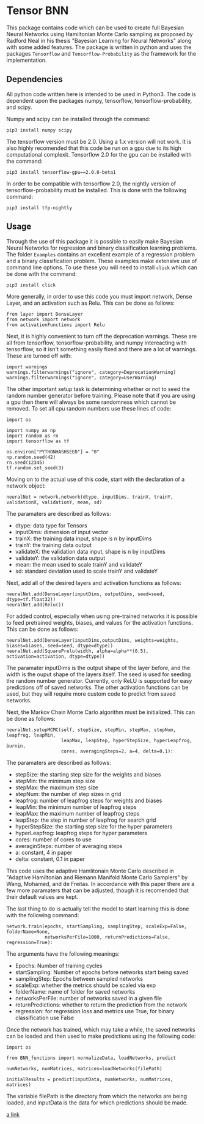 # Tensor BNN
This package contains code which can be used to create full Bayesian Neural Networks using Hamiltonian Monte Carlo sampling as proposed by Radford Neal in his thesis "Bayesian Learning for Neural Networks" along with some added features. The package is written in python and uses the packages `Tensorflow` and `Tensorflow-Probability` as the framework for the implementation. 

## Dependencies
All python code written here is intended to be used in Python3. The code is dependent upon the packages numpy, tensorflow, tensorflow-probability, and scipy.

Numpy and scipy can be installed through the command:

```
pip3 install numpy scipy
```

The tensorflow version must be 2.0. Using a 1.x version will not work. It is also highly recomended that this code be run on a gpu due to its high computational complexit. Tensorflow 2.0 for the gpu can be installed with the command:

```
pip3 install tensorflow-gpu==2.0.0-beta1
```

In order to be compatible with tensorflow 2.0, the nightly version of tensorflow-probability must be installed. This is done with the following command:

```
pip3 install tfp-nightly
```

## Usage
Through the use of this package it is possible to easily make Bayesian Neural Networks for regression and binary classification learning problems. The folder `Examples` contains an excellent example of a regression problem and a binary classification problem. These examples make extensive use of command line options. To use these you will need to install `click` which can be done with the command:

```
pip3 install click
```

More generally, in order to use this code you must import network, Dense Layer, and an activation such as Relu. This can be done as follows:

```
from layer import DenseLayer
from network import network
from activationFunctions import Relu
```

Next, it is highly convenient to turn off the deprecation warnings. These are all from tensorflow, tensorflow-probability, and numpy intereacting with tensorflow, so it isn't something easily fixed and there are a lot of warnings. These are turned off with:

```
import warnings
warnings.filterwarnings("ignore", category=DeprecationWarning)
warnings.filterwarnings("ignore", category=UserWarning)
```

The other important setup task is determining whether or not to seed the random number generator before training. Please note that if you are using a gpu then there will always be some randomness which cannot be removed. To set all cpu random numbers use these lines of code:

```
import os

import numpy as np
import random as rn
import tensorflow as tf

os.environ["PYTHONHASHSEED"] = "0"
np.random.seed(42)
rn.seed(12345)
tf.random.set_seed(3)
```

Moving on to the actual use of this code, start with the declaration of a network object:

```
neuralNet = network.network(dtype, inputDims, trainX, trainY, validationX, validationY, mean, sd)
```

The paramaters are described as follows:
* dtype: data type for Tensors
* inputDims: dimension of input vector
* trainX: the training data input, shape is n by inputDims
* trainY: the training data output
* validateX: the validation data input, shape is n by inputDims
* validateY: the validation data output
* mean: the mean used to scale trainY and validateY
* sd: standard deviation used to scale trainY and validateY

Next, add all of the desired layers and activation functions as follows:

```
neuralNet.add(DenseLayer(inputDims, outputDims, seed=seed, dtype=tf.float32))
neuralNet.add(Relu())
```

For added control, especially when using pre-trained networks it is possible to feed pretrained weights, biases, and values for the activation functions. This can be done as follows:

```
neuralNet.add(DenseLayer(inputDims,outputDims, weights=weights, biases=biases, seed=seed, dtype=dtype))
neuralNet.add(SquarePrelu(width, alpha=alpha**(0.5), activation=activation, dtype=dtype))
```

The paramater inputDims is the output shape of the layer before, and the width is the ouput shape of the layers itself. The seed is used for seeding the random number generator. Currently, only ReLU is supported for easy predictions off of saved networks. The other activation functions can be used, but they will require more custom code to predict from saved networks.

Next, the Markov Chain Monte Carlo algorithm must be initialized. This can be done as follows:

```
neuralNet.setupMCMC(self, stepSize, stepMin, stepMax, stepNum, leapfrog, leapMin,
                    leapMax, leapStep, hyperStepSize, hyperLeapfrog, burnin,
                    cores, averagingSteps=2, a=4, delta=0.1):
```

The paramaters are described as follows:
* stepSize: the starting step size for the weights and biases
* stepMin: the minimum step size
* stepMax: the maximum step size
* stepNum: the number of step sizes in grid
* leapfrog: number of leapfrog steps for weights and biases
* leapMin: the minimum number of leapfrog steps
* leapMax: the maximum number of leapfrog steps
* leapStep: the step in number of leapfrog for search grid
* hyperStepSize: the starting step size for the hyper parameters
* hyperLeapfrog: leapfrog steps for hyper parameters
* cores: number of cores to use
* averaginSteps: number of averaging steps
* a: constant, 4 in paper
* delta: constant, 0.1 in paper

This code uses the adaptive Hamlitonain Monte Carlo described in "Adaptive Hamiltonian and Riemann Manifold Monte Carlo Samplers" by Wang, Mohamed, and de Freitas. In accordance with this paper there are a few more paramaters that can be adjusted, though it is recomended that their default values are kept.

The last thing to do is actually tell the model to start learning this is done with the following command:

```
network.train(epochs, startSampling, samplingStep, scaleExp=False, folderName=None, 
              networksPerFile=1000, returnPredictions=False, regression=True):
```

The arguments have the following meanings:

* Epochs: Number of training cycles
* startSampling: Number of epochs before networks start being saved
* samplingStep: Epochs between sampled networks
* scaleExp: whether the metrics should be scaled via exp
* folderName: name of folder for saved networks
* networksPerFile: number of networks saved in a given file
* returnPredictions: whether to return the prediction from the
                     network
* regression: for regression loss and metrics use True, for
              binary classification use False

Once the network has trained, which may take a while, the saved networks can be loaded and then used to make predictions using the following code:

```
import os

from BNN_functions import normalizeData, loadNetworks, predict

numNetworks, numMatrices, matrices=loadNetworks(filePath)

initialResults = predict(inputData, numNetworks, numMatrices, matrices)
```

The variable filePath is the directory from which the networks are being loaded, and inputData is the data for which predictions should be made.

[a link](why-use-TensorBNN.md)
